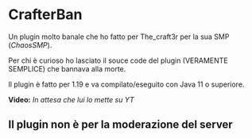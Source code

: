 # CrafterBan

Un plugin molto banale che ho fatto per The_craft3r per la sua SMP (*ChaosSMP*).

Per chi è curioso ho lasciato il souce code del plugin (VERAMENTE SEMPLICE) che bannava alla morte.

Il plugin è fatto per 1.19 e va compilato/eseguito con Java 11 o superiore.

**Video:** *In attesa che lui lo mette su YT*

## Il plugin non è per la moderazione del server
